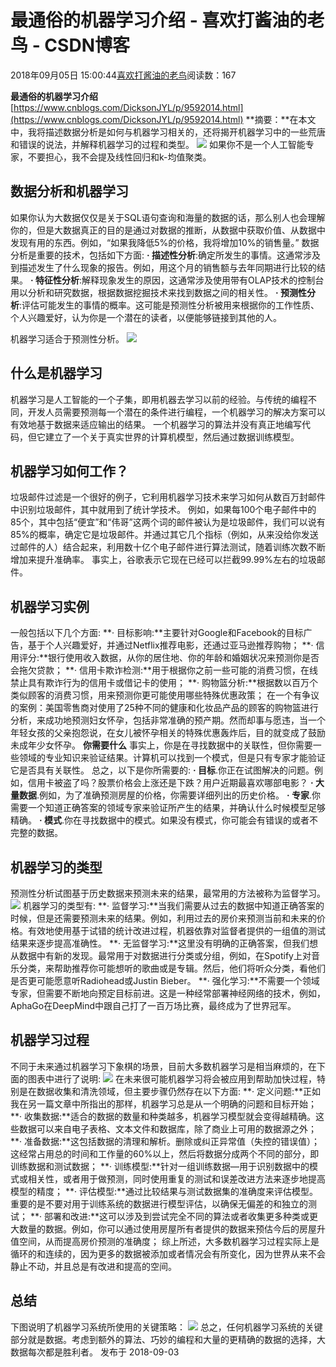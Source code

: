 
# 最通俗的机器学习介绍 - 喜欢打酱油的老鸟 - CSDN博客


2018年09月05日 15:00:44[喜欢打酱油的老鸟](https://me.csdn.net/weixin_42137700)阅读数：167


**最通俗的机器学习介绍**
[https://www.cnblogs.com/DicksonJYL/p/9592014.html](https://www.cnblogs.com/DicksonJYL/p/9592014.html)
**摘要：**在本文中，我将描述数据分析是如何与机器学习相关的，还将揭开机器学习中的一些荒唐和错误的说法，并解释机器学习的过程和类型。
![](https://img-blog.csdn.net/20180905145746707?watermark/2/text/aHR0cHM6Ly9ibG9nLmNzZG4ubmV0L3dlaXhpbl80MjEzNzcwMA==/font/5a6L5L2T/fontsize/400/fill/I0JBQkFCMA==/dissolve/70)
如果你不是一个人工智能专家，不要担心，我不会提及线性回归和k-均值聚类。

## 数据分析和机器学习
如果你认为大数据仅仅是关于SQL语句查询和海量的数据的话，那么别人也会理解你的，但是大数据真正的目的是通过对数据的推断，从数据中获取价值、从数据中发现有用的东西。例如，“如果我降低5%的价格，我将增加10%的销售量。”
数据分析是重要的技术，包括如下方面:
**· 描述性分析**:确定所发生的事情。这通常涉及到描述发生了什么现象的报告。例如，用这个月的销售额与去年同期进行比较的结果。
**· 特征性分析**:解释现象发生的原因，这通常涉及使用带有OLAP技术的控制台用以分析和研究数据，根据数据挖掘技术来找到数据之间的相关性。
**· 预测性分析**:评估可能发生的事情的概率。这可能是预测性分析被用来根据你的工作性质、个人兴趣爱好，认为你是一个潜在的读者，以便能够链接到其他的人。

机器学习适合于预测性分析。
![](https://img-blog.csdn.net/2018090514591260?watermark/2/text/aHR0cHM6Ly9ibG9nLmNzZG4ubmV0L3dlaXhpbl80MjEzNzcwMA==/font/5a6L5L2T/fontsize/400/fill/I0JBQkFCMA==/dissolve/70)

## 什么是机器学习
机器学习是人工智能的一个子集，即用机器去学习以前的经验。与传统的编程不同，开发人员需要预测每一个潜在的条件进行编程，一个机器学习的解决方案可以有效地基于数据来适应输出的结果。
一个机器学习的算法并没有真正地编写代码，但它建立了一个关于真实世界的计算机模型，然后通过数据训练模型。

## 机器学习如何工作？
垃圾邮件过滤是一个很好的例子，它利用机器学习技术来学习如何从数百万封邮件中识别垃圾邮件，其中就用到了统计学技术。
例如，如果每100个电子邮件中的85个，其中包括“便宜”和“伟哥”这两个词的邮件被认为是垃圾邮件，我们可以说有85%的概率，确定它是垃圾邮件。并通过其它几个指标（例如，从来没给你发送过邮件的人）结合起来，利用数十亿个电子邮件进行算法测试，随着训练次数不断增加来提升准确率。
事实上，谷歌表示它现在已经可以拦截99.99%左右的垃圾邮件。

## 机器学习实例
一般包括以下几个方面:
**· 目标影响:**主要针对Google和Facebook的目标广告，基于个人兴趣爱好，并通过Netflix推荐电影，还通过亚马逊推荐购物；
**· 信用评分:**银行使用收入数据，从你的居住地、你的年龄和婚姻状况来预测你是否会拖欠贷款；
**· 信用卡欺诈检测:**用于根据你之前一些可能的消费习惯，在线禁止具有欺诈行为的信用卡或借记卡的使用；
**· 购物篮分析:**根据数以百万个类似顾客的消费习惯，用来预测你更可能使用哪些特殊优惠政策；
在一个有争议的案例：美国零售商对使用了25种不同的健康和化妆品产品的顾客的购物篮进行分析，来成功地预测妇女怀孕，包括非常准确的预产期。然而却事与愿违，当一个年轻女孩的父亲抱怨说，在女儿被怀孕相关的特殊优惠轰炸后，目的就变成了鼓励未成年少女怀孕。
**你需要什么**
事实上，你是在寻找数据中的关联性，但你需要一些领域的专业知识来验证结果。计算机可以找到一个模式，但是只有专家才能验证它是否具有关联性。
总之，以下是你所需要的:
**· 目标**.你正在试图解决的问题。例如，信用卡被盗了吗？股票价格会上涨还是下跌？用户近期最喜欢哪部电影？
**· 大量数据**.例如，为了准确预测房屋的价格，你需要详细列出的历史价格。
**· 专家**.你需要一个知道正确答案的领域专家来验证所产生的结果，并确认什么时候模型足够精确。
**· 模式**.你在寻找数据中的模式。如果没有模式，你可能会有错误的或者不完整的数据。

## 机器学习的类型
预测性分析试图基于历史数据来预测未来的结果，最常用的方法被称为监督学习。
![](https://img-blog.csdn.net/20180905145941404?watermark/2/text/aHR0cHM6Ly9ibG9nLmNzZG4ubmV0L3dlaXhpbl80MjEzNzcwMA==/font/5a6L5L2T/fontsize/400/fill/I0JBQkFCMA==/dissolve/70)
机器学习的类型有:
**· 监督学习:**当我们需要从过去的数据中知道正确答案的时候，但是还需要预测未来的结果。例如，利用过去的房价来预测当前和未来的价格。有效地使用基于试错的统计改进过程，机器依靠对监督者提供的一组值的测试结果来逐步提高准确性。
**· 无监督学习:**这里没有明确的正确答案，但我们想从数据中有新的发现。最常用于对数据进行分类或分组，例如，在Spotify上对音乐分类，来帮助推荐你可能想听的歌曲或是专辑。然后，他们将听众分类，看他们是否更可能愿意听Radiohead或Justin Bieber。
**· 强化学习:**不需要一个领域专家，但需要不断地向预定目标前进。这是一种经常部署神经网络的技术，例如， AphaGo在DeepMind中跟自己打了一百万场比赛，最终成为了世界冠军。

## 机器学习过程
不同于未来通过机器学习下象棋的场景，目前大多数机器学习是相当麻烦的，在下面的图表中进行了说明:
![](https://img-blog.csdn.net/20180905150002156?watermark/2/text/aHR0cHM6Ly9ibG9nLmNzZG4ubmV0L3dlaXhpbl80MjEzNzcwMA==/font/5a6L5L2T/fontsize/400/fill/I0JBQkFCMA==/dissolve/70)
在未来很可能机器学习将会被应用到帮助加快过程，特别是在数据收集和清洗领域，但主要步骤仍然存在以下方面:
**· 定义问题:**正如我在另一篇文章中所指出的那样，机器学习总是从一个明确的问题和目标开始；
**· 收集数据:**适合的数据的数量和种类越多，机器学习模型就会变得越精确。这些数据可以来自电子表格、文本文件和数据库，除了商业上可用的数据源之外；
**· 准备数据:**这包括数据的清理和解析。删除或纠正异常值（失控的错误值）；这经常占用总的时间和工作量的60%以上，然后将数据分成两个不同的部分，即训练数据和测试数据；
**· 训练模型:**针对一组训练数据—用于识别数据中的模式或相关性，或者用于做预测，同时使用重复的测试和误差改进方法来逐步地提高模型的精度；
**· 评估模型:**通过比较结果与测试数据集的准确度来评估模型。重要的是不要对用于训练系统的数据进行模型评估，以确保无偏差的和独立的测试；
**· 部署和改进:**这可以涉及到尝试完全不同的算法或者收集更多种类或更大数量的数据。例如，你可以通过使用房屋所有者提供的数据来预估今后的房屋升值空间，从而提高房价预测的准确度；
综上所述，大多数机器学习过程实际上是循环的和连续的，因为更多的数据被添加或者情况会有所变化，因为世界从来不会静止不动，并且总是有改进和提高的空间。

## 总结
下图说明了机器学习系统所使用的关键策略：
![](https://img-blog.csdn.net/20180905150026810?watermark/2/text/aHR0cHM6Ly9ibG9nLmNzZG4ubmV0L3dlaXhpbl80MjEzNzcwMA==/font/5a6L5L2T/fontsize/400/fill/I0JBQkFCMA==/dissolve/70)
总之，任何机器学习系统的关键部分就是数据。考虑到额外的算法、巧妙的编程和大量的更精确的数据的选择，大数据每次都是胜利者。
发布于 2018-09-03



